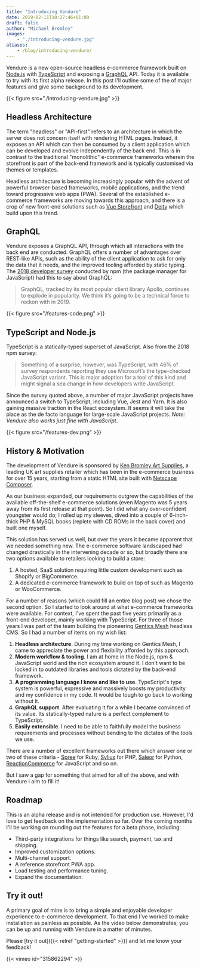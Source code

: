 ```yaml
---
title: "Introducing Vendure"
date: 2019-02-11T10:27:46+01:00
draft: false
author: "Michael Bromley"
images: 
    - "./introducing-vendure.jpg"
aliases:
    - /blog/introducing-vendure/
---
```


Vendure is a new open-source headless e-commerce framework built on [Node.js](https://nodejs.org) with [TypeScript](http://www.typescriptlang.org/) and exposing a [GraphQL](https://graphql.org/) API. Today it is available to try with its first alpha release. In this post I'll outline some of the of major features and give some background to its development.

{{< figure src="./introducing-vendure.jpg" >}}

## Headless Architecture

The term "headless" or "API-first" refers to an architecture in which the server does not concern itself with rendering HTML pages. Instead, it exposes an API which can then be consumed by a client application which can be developed and evolve independently of the back end. This is in contrast to the traditional "monolithic" e-commerce frameworks wherein the storefront is part of the back-end framework and is typically customised via themes or templates.

Headless architecture is becoming increasingly popular with the advent of powerful browser-based frameworks, mobile applications, and the trend toward progressive web apps (PWA). Several of the established e-commerce frameworks are moving towards this approach, and there is a crop of new front-end solutions such as [Vue Storefront](https://www.vuestorefront.io/) and [Deity](https://deity.io) which build upon this trend.

## GraphQL 

Vendure exposes a GraphQL API, through which all interactions with the back end are conducted. GraphQL offers a number of advantages over REST-like APIs, such as the ability of the client application to ask for only the data that it needs, and the improved tooling afforded by static typing. The [2018 developer survey](https://blog.npmjs.org/post/180868064080/this-year-in-javascript-2018-in-review-and-npms) conducted by npm (the package manager for JavaScript) had this to say about GraphQL:

> GraphQL, tracked by its most popular client library Apollo, continues to explode in popularity. We think it’s going to be a technical force to reckon with in 2019.

{{< figure src="/features-code.png" >}}

## TypeScript and Node.js

TypeScript is a statically-typed superset of JavaScript. Also from the 2018 npm survey:

> Something of a surprise, however, was TypeScript, with 46% of survey respondents reporting they use Microsoft’s the type-checked JavaScript variant. This is major adoption for a tool of this kind and might signal a sea change in how developers write JavaScript.

Since the survey quoted above, a number of major JavaScript projects have announced a switch to TypeScript, including Vue, Jest and Yarn. It is also gaining massive traction in the React ecosystem. It seems it will take the place as the de facto language for large-scale JavaScript projects. *Note: Vendure also works just fine with JavaScript*.

{{< figure src="/features-dev.png" >}}

## History & Motivation

The development of Vendure is sponsored by [Ken Bromley Art Supplies](https://www.artsupplies.co.uk/), a leading UK art supplies retailer which has been in the e-commerce business for over 15 years, starting from a static HTML site built with [Netscape Composer](https://en.wikipedia.org/wiki/Netscape_Composer).

As our business expanded, our requirements outgrew the capabilities of the available off-the-shelf e-commerce solutions (even Magento was 5 years away from its first release at that point). So I did what any over-confident youngster would do; I rolled up my sleeves, dived into a couple of 6-inch-thick PHP & MySQL books (replete with CD ROMs in the back cover) and built one myself.

This solution has served us well, but over the years it became apparent that we needed something new. The e-commerce software landscaped had changed drastically in the intervening decade or so, but broadly there are two options available to retailers looking to build a store:

1. A hosted, SaaS solution requiring little custom development such as Shopify or BigCommerce.
2. A dedicated e-commerce framework to build on top of such as Magento or WooCommerce.

For a number of reasons (which could fill an entire blog post) we chose the second option. So I started to look around at what e-commerce frameworks were available. For context, I've spent the past five years primarily as a front-end developer, mainly working with TypeScript. For three of those years I was part of the team building the pioneering [Gentics Mesh](https://getmesh.io/) headless CMS. So I had a number of items on my wish list:

1. **Headless architecture**. During my time working on Gentics Mesh, I came to appreciate the power and flexibility afforded by this approach.
2. **Modern workflow & tooling**. I am at home in the Node.js, npm & JavaScript world and the rich ecosystem around it. I don't want to be locked in to outdated libraries and tools dictated by the back-end framework.
3. **A programming language I know and like to use**. TypeScript's type system is powerful, expressive and massively boosts my productivity and my confidence in my code. It would be tough to go back to working without it.
4. **GraphQL support**. After evaluating it for a while I became convinced of its value. Its statically-typed nature is a perfect complement to TypeScript.
5. **Easily extensible**. I need to be able to faithfully model the business requirements and processes without bending to the dictates of the tools we use.

There are a number of excellent frameworks out there which answer one or two of these criteria - [Spree](https://spreecommerce.org/) for Ruby, [Sylius](https://sylius.com/) for PHP, [Saleor](https://getsaleor.com/) for Python, [ReactionCommerce](https://www.reactioncommerce.com/) for JavaScript and so on. 

But I saw a gap for something that aimed for all of the above, and with Vendure I aim to fill it!

## Roadmap

This is an alpha release and is not intended for production use. However, I'd love to get feedback on the implementation so far. Over the coming months I'll be working on rounding out the features for a beta phase, including:

* Third-party integrations for things like search, payment, tax and shipping.
* Improved customization options.
* Multi-channel support.
* A reference storefront PWA app.
* Load testing and performance tuning.
* Expand the documentation.

## Try it out!

A primary goal of mine is to bring a simple and enjoyable developer experience to e-commerce development. To that end I've worked to make installation as painless as possible. As the video below demonstrates, you can be up and running with Vendure in a matter of minutes.

Please [try it out]({{< relref "getting-started" >}}) and let me know your feedback!

{{< vimeo id="315862294" >}}
